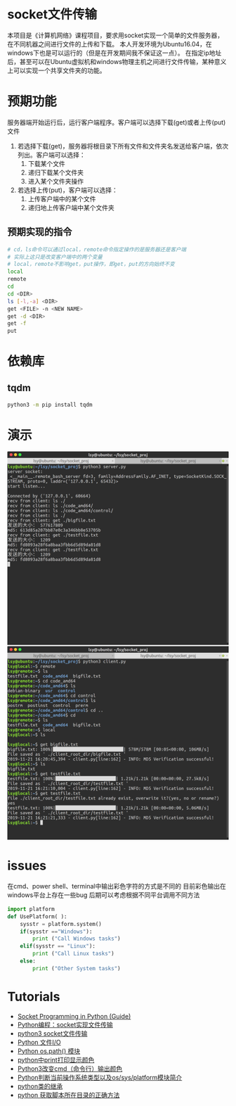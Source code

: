 # socket文件传输
本项目是《计算机网络》课程项目，要求用socket实现一个简单的文件服务器，在不同机器之间进行文件的上传和下载。
本人开发环境为Ubuntu16.04，在windows下也是可以运行的（但是在开发期间我不保证这一点）。
在指定ip地址后，甚至可以在Ubuntu虚拟机和windows物理主机之间进行文件传输，某种意义上可以实现一个共享文件夹的功能。


# 预期功能
服务器端开始运行后，运行客户端程序。客户端可以选择下载(get)或者上传(put)文件  

1. 若选择下载(get)，服务器将根目录下所有文件和文件夹名发送给客户端，依次列出。客户端可以选择：
    1. 下载某个文件
    2. 递归下载某个文件夹
    3. 进入某个文件夹操作
2.  若选择上传(put)，客户端可以选择：
    1. 上传客户端中的某个文件
    2. 递归地上传客户端中某个文件夹

## 预期实现的指令
```bash
# cd，ls命令可以通过local，remote命令指定操作的是服务器还是客户端
# 实际上这只是改变客户端中的两个变量
# local，remote不影响get，put操作，即get，put的方向始终不变
local
remote
cd
cd <DIR>
ls [-l,-a] <DIR>
get <FILE> -n <NEW NAME>
get -d <DIR>
get -f
put
```

# 依赖库
## tqdm
```bash
python3 -m pip install tqdm
```

# 演示
![server.png](./img/server.png)  
![client.png](./img/client.png)  

# issues
在cmd、power shell、terminal中输出彩色字符的方式是不同的
目前彩色输出在windows平台上存在一些bug
后期可以考虑根据不同平台调用不同方法
```python
import platform
def UsePlatform( ):
    sysstr = platform.system()
    if(sysstr =="Windows"):
        print ("Call Windows tasks")
    elif(sysstr == "Linux"):
        print ("Call Linux tasks")
    else:
        print ("Other System tasks")

```


# Tutorials
* [Socket Programming in Python (Guide)](https://realpython.com/python-sockets/)  
* [Python编程：socket实现文件传输](https://blog.csdn.net/mouday/article/details/79101951)  
* [python3 socket文件传输](https://juejin.im/post/5af270fc6fb9a07aa43c3114)  
* [Python 文件I/O](https://www.runoob.com/python/python-files-io.html)  
* [Python os.path() 模块](https://www.runoob.com/python/python-os-path.html)  
* [python中print打印显示颜色](https://blog.csdn.net/qq_34857250/article/details/79673698)  
* [Python3改变cmd（命令行）输出颜色](https://blog.csdn.net/wy_97/article/details/79663014)  
* [Python判断当前操作系统类型以及os/sys/platform模块简介](https://blog.csdn.net/gatieme/article/details/45674367)  
* [python类的继承](https://www.cnblogs.com/bigberg/p/7182741.html)  
* [python 获取脚本所在目录的正确方法](https://blog.csdn.net/vitaminc4/article/details/78702852)  

